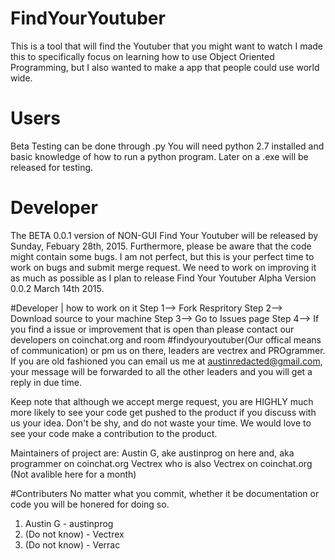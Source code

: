 
# FindYourYoutuber
This is a tool that will find the Youtuber that you might want to watch
I made this to specifically focus on learning how to use Object Oriented Programming, but I also wanted to make a app that people could use world wide. 
# Users 
Beta Testing can be done through .py You will need python 2.7 installed and basic knowledge of how to run a python program. Later on a .exe will be released for testing. 

# Developer 
The BETA 0.0.1 version of NON-GUI Find Your Youtuber will be released by Sunday, Febuary 28th, 2015. Furthermore, please be aware that the code might contain some bugs. I am not perfect, but this is your perfect time to work on bugs and submit merge request. We need to work on improving it as much as possible as I plan to release Find Your Youtuber Alpha Version 0.0.2 March 14th 2015. 

#Developer | how to work on it
Step 1--> Fork Respritory
Step 2--> Download source to your machine
Step 3--> Go to Issues page
Step 4--> If you find a issue or improvement that is open than please contact our developers on coinchat.org and room #findyouryoutuber(Our offical means of communication) or pm us on there, leaders are vectrex and PROgrammer. 
If you are old fashioned you can email us me at austinredacted@gmail.com, your message will be forwarded to all the other leaders and you will get a reply in due time. 

Keep note that although we accept merge request, you are HIGHLY much more likely to see your code get pushed to the product if you discuss with us your idea. Don't be shy, and do not waste your time. We would love to see your code make a contribution to the product. 


Maintainers of project are:  Austin G, ake austinprog on here and, aka programmer on coinchat.org 
                             Vectrex who is also Vectrex on coinchat.org (Not avalible here for a month)

#Contributers
No matter what you commit, whether it be documentation or code you will be honered for doing so. 

1. Austin G - austinprog 
2. (Do not know) - Vectrex
3. (Do not know) - Verrac
